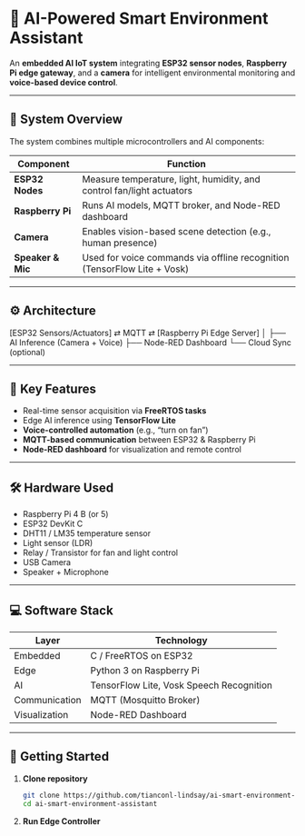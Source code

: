 # 🤖 AI-Powered Smart Environment Assistant

An **embedded AI IoT system** integrating **ESP32 sensor nodes**, **Raspberry Pi edge gateway**, and a **camera** for intelligent environmental monitoring and **voice-based device control**.

---

## 🧩 System Overview

The system combines multiple microcontrollers and AI components:

| Component | Function |
|------------|-----------|
| **ESP32 Nodes** | Measure temperature, light, humidity, and control fan/light actuators |
| **Raspberry Pi** | Runs AI models, MQTT broker, and Node-RED dashboard |
| **Camera** | Enables vision-based scene detection (e.g., human presence) |
| **Speaker & Mic** | Used for voice commands via offline recognition (TensorFlow Lite + Vosk) |

---

## ⚙️ Architecture

[ESP32 Sensors/Actuators] ⇄ MQTT ⇄ [Raspberry Pi Edge Server]
│
├── AI Inference (Camera + Voice)
├── Node-RED Dashboard
└── Cloud Sync (optional)

---

## 🧠 Key Features
- Real-time sensor acquisition via **FreeRTOS tasks**  
- Edge AI inference using **TensorFlow Lite**  
- **Voice-controlled automation** (e.g., “turn on fan”)  
- **MQTT-based communication** between ESP32 & Raspberry Pi  
- **Node-RED dashboard** for visualization and remote control  

---

## 🛠️ Hardware Used
- Raspberry Pi 4 B (or 5)  
- ESP32 DevKit C  
- DHT11 / LM35 temperature sensor  
- Light sensor (LDR)  
- Relay / Transistor for fan and light control  
- USB Camera  
- Speaker + Microphone  

---

## 💻 Software Stack
| Layer | Technology |
|-------|-------------|
| Embedded | C / FreeRTOS on ESP32 |
| Edge | Python 3 on Raspberry Pi |
| AI | TensorFlow Lite, Vosk Speech Recognition |
| Communication | MQTT (Mosquitto Broker) |
| Visualization | Node-RED Dashboard |

---

## 🚀 Getting Started
1. **Clone repository**
   ```bash
   git clone https://github.com/tianconl-lindsay/ai-smart-environment-assistant.git
   cd ai-smart-environment-assistant
2. **Run Edge Controller**
   ```bash
   
